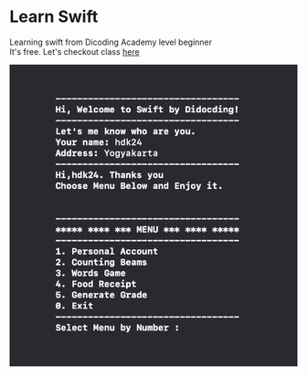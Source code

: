 # Learn Swift
Learning swift from Dicoding Academy level beginner<br>
It's free. Let's checkout class [here](https://www.dicoding.com/academies/145)

![Screenshoot](https://github.com/hdk24/learn-swift/blob/master/art/sc_result.png)
